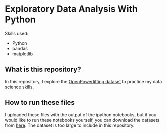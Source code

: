 # Exploratory Data Analysis With Python

Skills used:

- Python
- pandas
- matplotlib

## What is this repository?

In this repository, I explore the [OpenPowerlifting dataset](https://openpowerlifting.gitlab.io/opl-csv/bulk-csv-docs.html) to practice my data science skills.

## How to run these files

I uploaded these files with the output of the ipython notebooks, but if you would like to run these notebooks yourself, you can download the datasets from [here](https://openpowerlifting.gitlab.io/opl-csv/bulk-csv-docs.html). The dataset is too large to include in this repository.
